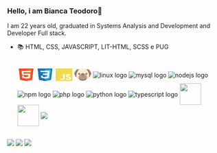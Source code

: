 ### Hello, i am Bianca Teodoro👋

I am 22 years old, graduated in Systems Analysis and Development and Developer Full stack.

- 📚 HTML, CSS, JAVASCRIPT, LIT-HTML, SCSS e PUG

  <div style="display: inline_block"><br>
  <img align="center" alt="Bia-HTML" height="30" width="40" src="https://raw.githubusercontent.com/devicons/devicon/master/icons/html5/html5-original.svg">
  <img align="center" alt="Bia-CSS" height="30" width="40" src="https://raw.githubusercontent.com/devicons/devicon/master/icons/css3/css3-original.svg">
  <img align="center" alt="Bia-Js" height="30" width="40" src="https://raw.githubusercontent.com/devicons/devicon/master/icons/javascript/javascript-plain.svg">
  <img align="center" alt="Bia-pug" height="40" width="40" src="https://github.com/BiancaTeodoroU/TreinoHTMLeCSS/blob/main/img/cachorro.png?raw=true">
  <img align="center" src="https://cdn.jsdelivr.net/gh/devicons/devicon/icons/linux/linux-original.svg" height="40" width="52" alt="linux logo"  />
  <img align="center" src="https://cdn.jsdelivr.net/gh/devicons/devicon/icons/mysql/mysql-original.svg" height="40" width="52" alt="mysql logo"  />
  <img align="center" src="https://cdn.jsdelivr.net/gh/devicons/devicon/icons/nodejs/nodejs-original.svg" height="40" width="52" alt="nodejs logo"  />
  <img align="center" src="https://cdn.jsdelivr.net/gh/devicons/devicon/icons/npm/npm-original-wordmark.svg" height="40" width="52" alt="npm logo"  />
  <img align="center" src="https://cdn.jsdelivr.net/gh/devicons/devicon/icons/php/php-original.svg" height="40" width="52" alt="php logo"  />
  <img align="center" src="https://cdn.jsdelivr.net/gh/devicons/devicon/icons/python/python-original.svg" height="40" width="52" alt="python logo"  />
  <img align="center" src="https://cdn.jsdelivr.net/gh/devicons/devicon/icons/typescript/typescript-original.svg" height="40" width="52" alt="typescript logo"  />
  <img align="center" src="https://cdn.jsdelivr.net/gh/devicons/devicon/icons/react/react-original-wordmark.svg" width="50" height="50" />
  <img align="center" src="https://cdn.jsdelivr.net/gh/devicons/devicon/icons/bootstrap/bootstrap-original.svg" width="50" height="50" />
  <img align="center" src="https://cdn.jsdelivr.net/gh/devicons/devicon/icons/figma/figma-original.svg" width="36px" />
</div>
  
  ##
  
  <div> 
  <a href="https://www.instagram.com/biancateodorou/" target="_blank"><img src="https://img.shields.io/badge/-Instagram-%23E4405F?style=for-the-badge&logo=instagram&logoColor=white" target="_blank"></a>
  <a href = "mailto:biancaurtado645@gmail.com"><img src="https://img.shields.io/badge/-Gmail-%23333?style=for-the-badge&logo=gmail&logoColor=white" target="_blank"></a>
  <a href="https://www.linkedin.com/in/bianca-teodoro-urtado-ba37a1215/" target="_blank"><img src="https://img.shields.io/badge/-LinkedIn-%230077B5?style=for-the-badge&logo=linkedin&logoColor=white" target="_blank"></a> 
</div>
